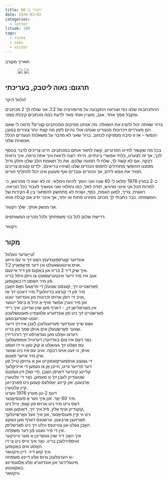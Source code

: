 ```yaml
---
title: ויקטור בן 60
date: 1976-03-02
categories:
  - letter
litvak: 109
tags:
  - rivka
  - zeev
  - victor
---
```


תאריך מקורב

<figure class="half">
    <a  href="/pupko-papers/assets/images/1976-03-02-victor-1.jpg">
    <img src="/pupko-papers/assets/images/1976-03-02-victor-1.jpg"></a>
    <a  href="/pupko-papers/assets/images/1976-03-02-victor-2.jpg">
    <img src="/pupko-papers/assets/images/1976-03-02-victor-2.jpg"></a>
</figure>

## תרגום: נאוה ליטבק, בעריכתי
וולוול היקר!

ההתכתבות שלנו כפי שנראה התקבעה על פרופורציה של 1:2. אני שולח לך 2 מכתבים ומקבל ממך
אחד. אגב, מעניין אותי מאד לדעת כמה מכתבים קיבלת ממני.

ברור שאתה יכול להציג את השאלה: מה אנחנו מפיקים ממכתבים קצרים? נדמה לי שאם הם
מעוררים זיכרונות מנעורינו ואנחנו אולי נהיִים לזמן מה קצת יותר צעירים במובן הנפשי – אז זו סיבה 
מספיקה לכתוב. ברור שאני לא מדבר על משאלות הנעורים הכלל אנושיות שלנו.

בכל מה שקשור לחיינו הפרטיים, קשה לתאר אותם במכתבים. היינו צריכים לדבר בנוסף לכך, אך זה
לצערנו, בלתי אפשרי בינתיים.
הייתי רוצה לראות איך אתה נראה, איך נראית רבקה. אם לא קשה לך, שלח לי תמונה שלכם.
את כל תשומת הלב שלנו וחלק גדול מזמננו החופשי מתחילים לתפוס הנכדים שלנו (שיהיו בריאים).
ילדים קטנים צריכים תמיד את אמא לידם, אך ההורים עובדים ואף פעוטון אינו יכול להחליף
הורים.

ב-2 במרץ 1976 ימלאו לי 60 שנה ואני הופך להיות גימלאי. זה לא יוצא לי מהראש, כי למרות הכל
אני אינני מרגיש, תודה לאל, כמו גימלאי ואני אמשיך לעבוד ככל הנראה.
ראשית, צריך, למען האמת, כסף, ושנית לא מתחשק להסתגר בין 4 הקירות של המשפחה.
כבר כתבתי לך מכתב מפורט פחות או יותר, אך אינני יודע אם קבלת אותו.

אני מנשק אותך. שלך ויקטור.

דרישת שלום לכל בני משפחתך ולכל מכרינו המשותפים.

ויקטור.

## מקור
טייַערער וועלוול!  
אונדזער קאׇרספּאׇנדענץ האׇט זיך ווי עס ווײַזט  
אויס אײַנגעשאעלט אין דער פּראׇפּאׇרץ 1:2.  
איך שיק דיר 2 בריוו און באַקום פֿון דיר איינעם.  
אגב איז מיר זייער אינטערעסאַנט צו וויסן וויפֿל בריוו  
פֿון מיר האׇסט דו באַקומען.  
פֿאַרשטייט זיך, קענסט שטעלן די פֿראַגע! וואׇס האׇבן  
מיר פֿון די קורצע בריוולעך? מיר דאַכט זיך אַז  
אויב זיי רופֿן אַרויס זכרונות פון אונדזער יוגנט,  
און מיר ווערן אפֿשר אויף אַ ווײַל אַ ביסל ייִנגער  
אין מאׇראַלישן זין, - דאַרף מען שוין שרײַבן. איך רייד  
פֿאַרשטייט זיך ניט פון אונדזערע אַלגעמיין-מענטשלעכע  
יוגנט-שטרעבונגען.  
וואׇס שייך אונדזער פּערזענלעכן לעבן איז זיך זייער  
שווער פֿאׇרשטעלן אים  אויפֿן סמך פון בריוו.  
דערצו וואׇלט מען געדאַרפֿט זיך דורכריידן.  
נאׇר דאׇס איז צום באַדויערן דערווײַל אוממעגלעך.  
עס וואׇלט זיך געוואׇלט אַ קוק טאׇן ווי דו זעסט  
אויס, ווי זעט אויס רבקה. אויב עס איז ניט שווער  
שיק מיר אײַער פֿאׇטאׇ.  
די גאַנצע אויפֿמערקזאַמקײט און אַ גרויסן טייל פֿון  
דער פֿרײַער צײט, הייבן אׇן צו נעמען די אייניקלעך  
(זיי זאׇלן זײַן געזונט). קליינע קינדער דאַרפֿן האׇבן  
שטענדיק לעבן זיך אַ מאַמען. נאׇר די עלטערן  
אַרבעטן. און קיינע יאַסלעס קענען ניט פֿאַרבײַטן  
קײן עלטערן.  
דעם 2-טן מערץ 1976 ווערט  
מיר 60 יאׇר. און איך ווער אַ פּענסיאׇנער.  
דאׇס גייט מיר ניט אַרויס פון קאׇפּ, ווײַל ניט  
קוקנדיק אויף אַלץ, פֿיל איך זיך, דאַנקען גאׇט,  
ניט ווי קײן פּענסיאׇנער, און איך וועל וואׇרשײַנלעך  
פֿאׇרזעצן אַרבעטן. ערשטנס דאַרף מען טאַקע  
האׇבן געלט און צווייטנס ווילט זיך ניט פֿאַרשליסן  
אין די פֿיר ווענט פֿון דער משפּחה.  
איך האׇב דיר שוין געשריבן אַ מער ווייניקער  
אויספֿירלעכן בריוו. נאׇר איך ווייס ניט צי דו  
האׇסט אים באַקומען.  
איך קוש דיר.  דײַן וויקטאׇר.  
אַ הערצלעכן גרוס אַלע דײַנע משפּחה-  
מיטגלידער און אונדזערע אַלע אַלגעמיינע  
באַקאַנטע.  
וויקטאׇר.  
